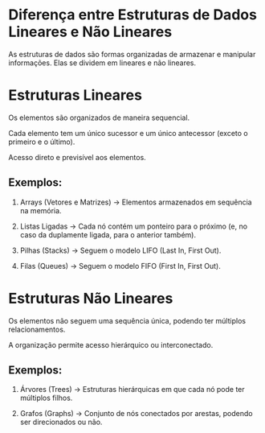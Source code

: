 # Diferença entre Estruturas de Dados Lineares e Não Lineares

As estruturas de dados são formas organizadas de armazenar e manipular informações. Elas se dividem em lineares e não lineares.


# Estruturas Lineares

Os elementos são organizados de maneira sequencial.

Cada elemento tem um único sucessor e um único antecessor (exceto o primeiro e o último).

Acesso direto e previsível aos elementos.

## Exemplos:

1. Arrays (Vetores e Matrizes) → Elementos armazenados em sequência na memória. 

2. Listas Ligadas → Cada nó contém um ponteiro para o próximo (e, no caso da duplamente ligada, para o anterior também).

3. Pilhas (Stacks) → Seguem o modelo LIFO (Last In, First Out).

4. Filas (Queues) → Seguem o modelo FIFO (First In, First Out).

# Estruturas Não Lineares


Os elementos não seguem uma sequência única, podendo ter múltiplos relacionamentos.

A organização permite acesso hierárquico ou interconectado.


## Exemplos:

1. Árvores (Trees) → Estruturas hierárquicas em que cada nó pode ter múltiplos filhos.

2. Grafos (Graphs) → Conjunto de nós conectados por arestas, podendo ser direcionados ou não.